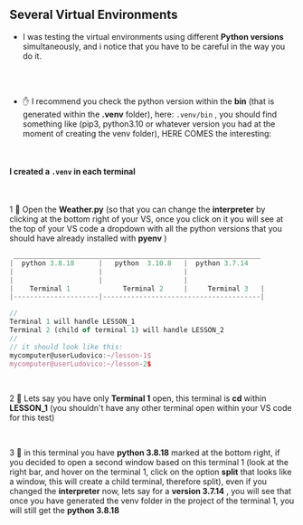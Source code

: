 ## Several Virtual Environments


- I was testing the virtual environments using different **Python versions** simultaneously, and i notice that you have to be careful in the way you do it.



<br>
<br>

- ✋ I recommend you check the python version  within the **bin** (that is generated within the **.venv** folder), here: `.venv/bin` , you should find something like (pip3, python3.10 or whatever version you had at the moment of creating the venv folder), HERE COMES the interesting:


<br>

#### I created a `.venv` in each terminal


<br>

1 🔸 Open the **Weather.py** (so that you can change the **interpreter** by clicking at the bottom right of your VS, once you click on it you will see at the top of your VS code a dropdown with all the python versions that you should have already installed with **pyenv** )


```javascript
 _____________________________________________________________
|  python 3.8.18      |   python  3.10.8   |  python 3.7.14
|                     |                    |
|                     |                    |
|    Terminal 1             Terminal 2     |     Terminal 3   |
|---------------------|---------------------------------------|

//
Terminal 1 will handle LESSON_1
Terminal 2 (child of terminal 1) will handle LESSON_2
//
// it should look like this:
mycomputer@userLudovico:~/lesson-1$
mycomputer@userLudovico:~/lesson-2$
```

<br>

2 🔸 Lets say you have only **Terminal 1** open, this terminal is **cd** within **LESSON_1**  (you shouldn't have any other terminal open within your VS code for this test)


<br>

3 🔸 in this terminal you have **python 3.8.18** marked at the bottom right, if you decided to open a second window based on this terminal 1 (look at the right bar, and hover on the terminal 1, click on the option **split** that looks like a window, this will create a child terminal, therefore split), even if you changed the **interpreter** now, lets say for a **version 3.7.14** , you will see that once you have generated the venv folder in the project of the terminal 1, you will still get the **python 3.8.18**

